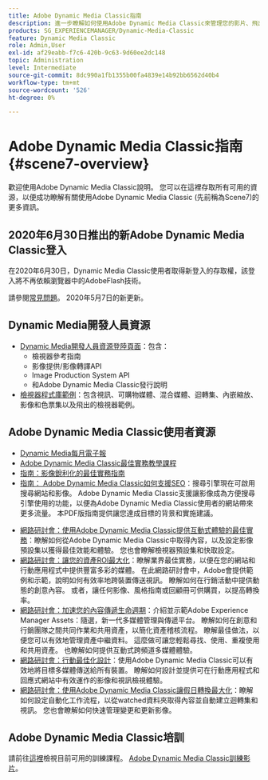 ```yaml
---
title: Adobe Dynamic Media Classic指南
description: 進一步瞭解如何使用Adobe Dynamic Media Classic來管理您的影片、飛出專案等，同時參閱AEMCloud Service檔案。
products: SG_EXPERIENCEMANAGER/Dynamic-Media-Classic
feature: Dynamic Media Classic
role: Admin,User
exl-id: af29eabb-f7c6-420b-9c63-9d60ee2dc148
topic: Administration
level: Intermediate
source-git-commit: 8dc990a1fb1355b00fa4839e14b92bb6562d40b4
workflow-type: tm+mt
source-wordcount: '526'
ht-degree: 0%

---
```


# Adobe Dynamic Media Classic指南 {#scene7-overview}

歡迎使用Adobe Dynamic Media Classic說明。 您可以在這裡存取所有可用的資源，以便成功瞭解有關使用Adobe Dynamic Media Classic (先前稱為Scene7)的更多資訊。

## 2020年6月30日推出的新Adobe Dynamic Media Classic登入

在2020年6月30日，Dynamic Media Classic使用者取得新登入的存取權，該登入將不再依賴瀏覽器中的AdobeFlash技術。

請參閱[常見問題](new-ui-2020.md)。 2020年5月7日的新更新。

## Dynamic Media開發人員資源

* [Dynamic Media開發人員資源登陸頁面](https://experienceleague.adobe.com/zh-hant/docs/dynamic-media-developer-resources)：包含：
   * 檢視器參考指南
   * 影像提供/影像轉譯API
   * Image Production System API
   * 和Adobe Dynamic Media Classic發行說明
* [檢視器程式庫範例](https://landing.adobe.com/en/na/dynamic-media/ctir-2755/live-demos.html)：包含視訊、可購物媒體、混合媒體、迴轉集、內嵌縮放、影像和色票集以及飛出的檢視器範例。

## Adobe Dynamic Media Classic使用者資源

* [Dynamic Media每月電子報](dynamic-media-newsletter.md)
* [Adobe Dynamic Media Classic最佳實務教學課程](https://experienceleague.adobe.com/zh-hant/docs/experience-manager-learn/dynamic-media-classic-tutorial/overview)
* [指南：影像銳利化的最佳實務指南](/help/using/assets/s7_sharpening_images.pdf)
* [指南： Adobe Dynamic Media Classic如何支援SEO](/help/using/assets/s7_seo.pdf)：搜尋引擎現在可啟用搜尋網站和影像。 Adobe Dynamic Media Classic支援讓影像成為方便搜尋引擎使用的功能，以便為Adobe Dynamic Media Classic使用者的網站帶來更多流量。 本PDF版指南提供讓您達成目標的背景和實施建議。
<!-- * [Webinar: Best Practices for Responsive Design](http://offers.adobe.com/en/na/marketing/landings/_40458_responsive_design_live_on_demand_webinar.html): Learn practical tips on how to improve your mobile strategy. See real-world examples of responsive design in action. Create one primary asset that works across multiple devices and increase mobile performance by dynamically changing the resolution of images or the orientation of images for portrait or landscape displays. Learn how to also dynamically crop, scale, or resize images. -->
* [網路研討會：使用Adobe Dynamic Media Classic提供互動式體驗的最佳實務](https://seminars.adobeconnect.com/p7wb8ej3u6d/)：瞭解如何從Adobe Dynamic Media Classic中取得內容，以及設定影像預設集以獲得最佳效能和體驗。 您也會瞭解檢視器預設集和快取設定。
* [網路研討會：讓您的資產ROI最大化](https://adobecustomersuccess.adobeconnect.com/p5ar3hfrrec/?launcher=false&amp;fcsContent=true&amp;pbMode=normal&amp;proto=true)：瞭解業界最佳實務，以便在您的網站和行動應用程式中提供豐富多彩的媒體。 在此網路研討會中，Adobe會提供範例和示範，說明如何有效率地跨裝置傳送視訊。 瞭解如何在行銷活動中提供動態的創意內容。 或者，讓任何影像、風格指南或回顧冊可供購買，以提高轉換率。
* [網路研討會：加速您的內容傳遞生命週期](https://adobecustomersuccess.adobeconnect.com/p88ducm9pqv/)：介紹並示範Adobe Experience Manager Assets：隨選，新一代多媒體管理與傳遞平台。 瞭解如何在創意和行銷團隊之間共同作業和共用資產，以簡化資產稽核流程。 瞭解最佳做法，以便您可以有效地管理資產中繼資料。 這麼做可讓您輕鬆尋找、使用、重複使用和共用資產。 也瞭解如何提供互動式跨頻道多媒體體驗。
* [網路研討會：行動最佳化設計](https://adobecustomersuccess.adobeconnect.com/p6oqd3wydif/?launcher=false&amp;fcsContent=true&amp;pbMode=normal&amp;proto=true)：使用Adobe Dynamic Media Classic可以有效地將目標多媒體傳送給所有裝置。 瞭解如何設計並提供可在行動應用程式和回應式網站中有效運作的影像和視訊檢視體驗。
* [網路研討會：使用Adobe Dynamic Media Classic讓假日轉換最大化](https://adobecustomersuccess.adobeconnect.com/p32n1yr85c9/?proto=true)：瞭解如何設定自動化工作流程，以從watched資料夾取得內容並自動建立迴轉集和視訊。 您也會瞭解如何快速管理變更和更新影像。

## Adobe Dynamic Media Classic培訓

請前往[這裡](https://learning.adobe.com/catalog.html#product=adobe-scene7)檢視目前可用的訓練課程。
[Adobe Dynamic Media Classic訓練影片](/help/using/training-videos.md)。
